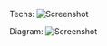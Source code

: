Techs: ![Screenshot](https://github.com/KellisonSilva/course-springBoot3-jpa/assets/45300498/16abe808-6a1b-4960-b1a4-e0c7a2492901)


Diagram:
![Screenshot](https://github.com/KellisonSilva/course-springBoot3-jpa/assets/45300498/e6ea2e95-7128-4866-bb5e-2d5f9814f5b7)


